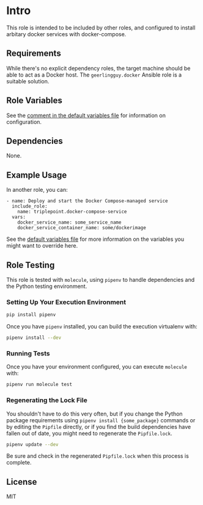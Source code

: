 # Intro
This role is intended to be included by other roles, and configured to install arbitary docker services with docker-compose.

## Requirements
While there's no explicit dependency roles, the target machine should be able to act as a Docker host.  The `geerlingguy.docker` Ansible role is a suitable solution.

## Role Variables
See the [comment in the default variables file](defaults/main.yml) for information on configuration.

## Dependencies
None.

## Example Usage
In another role, you can:
```
- name: Deploy and start the Docker Compose-managed service
  include_role:
    name: triplepoint.docker-compose-service
  vars:
    docker_service_name: some_service_name
    docker_service_container_name: some/dockerimage
```
See the [default variables file](defaults/main.yml) for more information on the variables you might want to override here.

## Role Testing
This role is tested with `molecule`, using `pipenv` to handle dependencies and the Python testing environment.

### Setting Up Your Execution Environment
``` sh
pip install pipenv
```

Once you have `pipenv` installed, you can build the execution virtualenv with:
``` sh
pipenv install --dev
```

### Running Tests
Once you have your environment configured, you can execute `molecule` with:
``` sh
pipenv run molecule test
```

### Regenerating the Lock File
You shouldn't have to do this very often, but if you change the Python package requirements using `pipenv install {some_package}` commands or by editing the `Pipfile` directly, or if you find the build dependencies have fallen out of date, you might need to regenerate the `Pipfile.lock`.
``` sh
pipenv update --dev
```
Be sure and check in the regenerated `Pipfile.lock` when this process is complete.

## License
MIT
